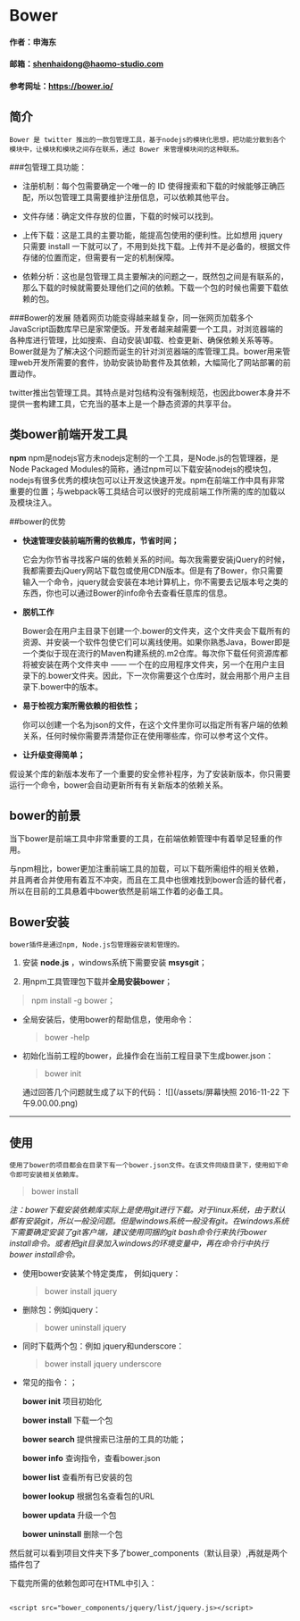 # Bower

#### 作者：申海东

#### 邮箱：shenhaidong@haomo-studio.com

#### 参考网址：https://bower.io/

## 简介

```
Bower 是 twitter 推出的一款包管理工具，基于nodejs的模块化思想，把功能分散到各个模块中，让模块和模块之间存在联系，通过 Bower 来管理模块间的这种联系。
```

###包管理工具功能：

* 注册机制：每个包需要确定一个唯一的 ID 使得搜索和下载的时候能够正确匹配，所以包管理工具需要维护注册信息，可以依赖其他平台。

* 文件存储：确定文件存放的位置，下载的时候可以找到。

* 上传下载：这是工具的主要功能，能提高包使用的便利性。比如想用 jquery 只需要 install 一下就可以了，不用到处找下载。上传并不是必备的，根据文件存储的位置而定，但需要有一定的机制保障。

* 依赖分析：这也是包管理工具主要解决的问题之一，既然包之间是有联系的，那么下载的时候就需要处理他们之间的依赖。下载一个包的时候也需要下载依赖的包。

###Bower的发展
随着网页功能变得越来越复杂，同一张网页加载多个JavaScript函数库早已是家常便饭。开发者越来越需要一个工具，对浏览器端的各种库进行管理，比如搜索、自动安装\卸载、检查更新、确保依赖关系等等。Bower就是为了解决这个问题而诞生的针对浏览器端的库管理工具。bower用来管理web开发所需要的套件，协助安装协助套件及其依赖，大幅简化了网站部署的前置动作。

twitter推出包管理工具。其特点是对包结构没有强制规范，也因此bower本身并不提供一套构建工具，它充当的基本上是一个静态资源的共享平台。

## 类bower前端开发工具

**npm** npm是nodejs官方未nodejs定制的一个工具，是Node.js的包管理器，是Node Packaged Modules的简称，通过npm可以下载安装nodejs的模块包，nodejs有很多优秀的模块包可以让开发这快速开发。npm在前端工作中具有非常重要的位置；与webpack等工具结合可以很好的完成前端工作所需的库的加载以及模块注入。



##bower的优势

- **快速管理安装前端所需的依赖库，节省时间；**

  它会为你节省寻找客户端的依赖关系的时间。每次我需要安装jQuery的时候，我都需要去jQuery网站下载包或使用CDN版本。但是有了Bower，你只需要输入一个命令，jquery就会安装在本地计算机上，你不需要去记版本号之类的东西，你也可以通过Bower的info命令去查看任意库的信息。

- **脱机工作**

  Bower会在用户主目录下创建一个.bower的文件夹，这个文件夹会下载所有的资源、并安装一个软件包使它们可以离线使用。如果你熟悉Java，Bower即是一个类似于现在流行的Maven构建系统的.m2仓库。每次你下载任何资源库都将被安装在两个文件夹中 —— 一个在的应用程序文件夹，另一个在用户主目录下的.bower文件夹。因此，下一次你需要这个仓库时，就会用那个用户主目录下.bower中的版本。

- **易于检视方案所需依赖的相依性；**

  你可以创建一个名为json的文件，在这个文件里你可以指定所有客户端的依赖关系，任何时候你需要弄清楚你正在使用哪些库，你可以参考这个文件。



- **让升级变得简单；**

 假设某个库的新版本发布了一个重要的安全修补程序，为了安装新版本，你只需要运行一个命令，bower会自动更新所有有关新版本的依赖关系。




## bower的前景

当下bower是前端工具中非常重要的工具，在前端依赖管理中有着举足轻重的作用。

与npm相比，bower更加注重前端工具的加载，可以下载所需组件的相关依赖，并且两者合并使用有着互不冲突，而且在工具中也很难找到bower合适的替代者，所以在目前的工具悬着中bower依然是前端工作着的必备工具。




## Bower安装

```
bower插件是通过npm, Node.js包管理器安装和管理的。
```

1. 安装 **node.js** ，windows系统下需要安装 **msysgit**；

2. 用npm工具管理包下载并**全局安装bower**；

  > npm install -g bower；

- 全局安装后，使用bower的帮助信息，使用命令：

  > bower -help

- 初始化当前工程的bower，此操作会在当前工程目录下生成bower.json：

  > bower init
 
    通过回答几个问题就生成了以下的代码：
    ![](/assets/屏幕快照 2016-11-22 下午9.00.00.png)


***


## 使用

```
使用了bower的项目都会在目录下有一个bower.json文件。在该文件同级目录下，使用如下命令即可安装相关依赖库。
```

> bower install


*注：bower下载安装依赖库实际上是使用git进行下载。对于linux系统，由于默认都有安装git，所以一般没问题。但是windows系统一般没有git。在windows系统下需要确定安装了git客户端，建议使用同捆的git bash命令行来执行bower install命令。或者把git目录加入windows的环境变量中，再在命令行中执行bower install命令。*

- 使用bower安装某个特定类库， 例如jquery：

    >bower install jquery

- 删除包：例如jquery：

    >bower uninstall jquery

- 同时下载两个包：例如 jquery和underscore：

    >bower install jquery underscore

- 常见的指令：；

    **bower init** 项目初始化

    **bower install** 下载一个包

    **bower search** 提供搜索已注册的工具的功能；

    **bower info** 查询指令，查看bower.json

    **bower list** 查看所有已安装的包
    
    **bower lookup** 根据包名查看包的URL

    **bower updata** 升级一个包

    **bower uninstall** 删除一个包

然后就可以看到项目文件夹下多了bower_components（默认目录）,再就是两个插件包了


下载完所需的依赖包即可在HTML中引入：

```

<script src="bower_components/jquery/list/jquery.js></script>

```



